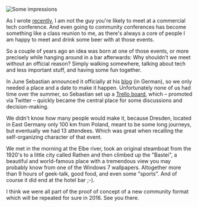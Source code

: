 ![Some impressions](/upload/devwalk2015.jpg)

As I wrote [recently](https://thomasbandt.com/join-me-at-developer-open-space-2015-in-leipzig),
I am not the guy you're likely to meet at a commercial tech conference. And even
going to community conferences has become something like a class reunion to me,
as there's always a core of people I am happy to meet and drink some beer with
at those events.

So a couple of years ago an idea was born at one of those events, or more
precisely while hanging around in a bar afterwards: Why shouldn't we meet without
an official reason? Simply walking somewhere, talking about tech and
less important stuff, and having some fun together.

In June Sebastian announced it officially at his [blog](http://blog.cayas.de/die-idee-des-developer-walk) (in German),
so we only needed a place and a date to make it happen. Unfortunately none of us
had time over the summer, so Sebastian set up a [Trello board](https://trello.com/b/qc7tr96r/developer-walk), which –
promoted via Twitter – quickly became the central place for some discussions and
decision-making.

We didn't know how many people would make it, because Dresden, located in East
Germany only 100 km from Poland, meant to be some long journeys, but eventually
we had 13 attendees. Which was great when recalling the self-organizing
character of that event.

We met in the morning at the Elbe river, took an original steamboat from the
1920's to a little city called Rathen and then climbed up the "Bastei", a
beautiful and world-famous place with a tremendous view you may probably know
from one of the Windows 7 wallpapers. Altogether more than
9 hours of geek-talk, good food, and even some "sports". And of course it
did end at the hotel bar ;-).

I think we were all part of the proof of concept of a new community format which
will be repeated for sure in 2016. See you there.
